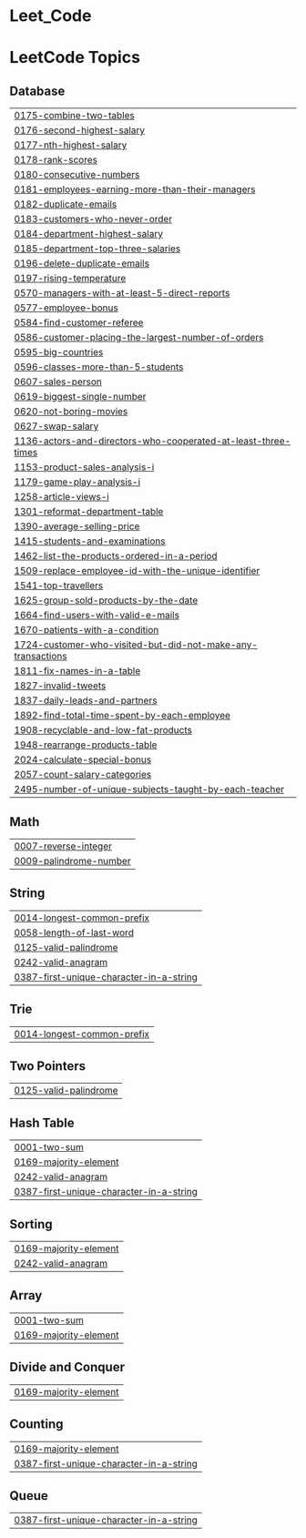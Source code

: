 # Leet_Code


<!---LeetCode Topics Start-->
# LeetCode Topics
## Database
|  |
| ------- |
| [0175-combine-two-tables](https://github.com/kishorek0344/Leet_Code/tree/master/0175-combine-two-tables) |
| [0176-second-highest-salary](https://github.com/kishorek0344/Leet_Code/tree/master/0176-second-highest-salary) |
| [0177-nth-highest-salary](https://github.com/kishorek0344/Leet_Code/tree/master/0177-nth-highest-salary) |
| [0178-rank-scores](https://github.com/kishorek0344/Leet_Code/tree/master/0178-rank-scores) |
| [0180-consecutive-numbers](https://github.com/kishorek0344/Leet_Code/tree/master/0180-consecutive-numbers) |
| [0181-employees-earning-more-than-their-managers](https://github.com/kishorek0344/Leet_Code/tree/master/0181-employees-earning-more-than-their-managers) |
| [0182-duplicate-emails](https://github.com/kishorek0344/Leet_Code/tree/master/0182-duplicate-emails) |
| [0183-customers-who-never-order](https://github.com/kishorek0344/Leet_Code/tree/master/0183-customers-who-never-order) |
| [0184-department-highest-salary](https://github.com/kishorek0344/Leet_Code/tree/master/0184-department-highest-salary) |
| [0185-department-top-three-salaries](https://github.com/kishorek0344/Leet_Code/tree/master/0185-department-top-three-salaries) |
| [0196-delete-duplicate-emails](https://github.com/kishorek0344/Leet_Code/tree/master/0196-delete-duplicate-emails) |
| [0197-rising-temperature](https://github.com/kishorek0344/Leet_Code/tree/master/0197-rising-temperature) |
| [0570-managers-with-at-least-5-direct-reports](https://github.com/kishorek0344/Leet_Code/tree/master/0570-managers-with-at-least-5-direct-reports) |
| [0577-employee-bonus](https://github.com/kishorek0344/Leet_Code/tree/master/0577-employee-bonus) |
| [0584-find-customer-referee](https://github.com/kishorek0344/Leet_Code/tree/master/0584-find-customer-referee) |
| [0586-customer-placing-the-largest-number-of-orders](https://github.com/kishorek0344/Leet_Code/tree/master/0586-customer-placing-the-largest-number-of-orders) |
| [0595-big-countries](https://github.com/kishorek0344/Leet_Code/tree/master/0595-big-countries) |
| [0596-classes-more-than-5-students](https://github.com/kishorek0344/Leet_Code/tree/master/0596-classes-more-than-5-students) |
| [0607-sales-person](https://github.com/kishorek0344/Leet_Code/tree/master/0607-sales-person) |
| [0619-biggest-single-number](https://github.com/kishorek0344/Leet_Code/tree/master/0619-biggest-single-number) |
| [0620-not-boring-movies](https://github.com/kishorek0344/Leet_Code/tree/master/0620-not-boring-movies) |
| [0627-swap-salary](https://github.com/kishorek0344/Leet_Code/tree/master/0627-swap-salary) |
| [1136-actors-and-directors-who-cooperated-at-least-three-times](https://github.com/kishorek0344/Leet_Code/tree/master/1136-actors-and-directors-who-cooperated-at-least-three-times) |
| [1153-product-sales-analysis-i](https://github.com/kishorek0344/Leet_Code/tree/master/1153-product-sales-analysis-i) |
| [1179-game-play-analysis-i](https://github.com/kishorek0344/Leet_Code/tree/master/1179-game-play-analysis-i) |
| [1258-article-views-i](https://github.com/kishorek0344/Leet_Code/tree/master/1258-article-views-i) |
| [1301-reformat-department-table](https://github.com/kishorek0344/Leet_Code/tree/master/1301-reformat-department-table) |
| [1390-average-selling-price](https://github.com/kishorek0344/Leet_Code/tree/master/1390-average-selling-price) |
| [1415-students-and-examinations](https://github.com/kishorek0344/Leet_Code/tree/master/1415-students-and-examinations) |
| [1462-list-the-products-ordered-in-a-period](https://github.com/kishorek0344/Leet_Code/tree/master/1462-list-the-products-ordered-in-a-period) |
| [1509-replace-employee-id-with-the-unique-identifier](https://github.com/kishorek0344/Leet_Code/tree/master/1509-replace-employee-id-with-the-unique-identifier) |
| [1541-top-travellers](https://github.com/kishorek0344/Leet_Code/tree/master/1541-top-travellers) |
| [1625-group-sold-products-by-the-date](https://github.com/kishorek0344/Leet_Code/tree/master/1625-group-sold-products-by-the-date) |
| [1664-find-users-with-valid-e-mails](https://github.com/kishorek0344/Leet_Code/tree/master/1664-find-users-with-valid-e-mails) |
| [1670-patients-with-a-condition](https://github.com/kishorek0344/Leet_Code/tree/master/1670-patients-with-a-condition) |
| [1724-customer-who-visited-but-did-not-make-any-transactions](https://github.com/kishorek0344/Leet_Code/tree/master/1724-customer-who-visited-but-did-not-make-any-transactions) |
| [1811-fix-names-in-a-table](https://github.com/kishorek0344/Leet_Code/tree/master/1811-fix-names-in-a-table) |
| [1827-invalid-tweets](https://github.com/kishorek0344/Leet_Code/tree/master/1827-invalid-tweets) |
| [1837-daily-leads-and-partners](https://github.com/kishorek0344/Leet_Code/tree/master/1837-daily-leads-and-partners) |
| [1892-find-total-time-spent-by-each-employee](https://github.com/kishorek0344/Leet_Code/tree/master/1892-find-total-time-spent-by-each-employee) |
| [1908-recyclable-and-low-fat-products](https://github.com/kishorek0344/Leet_Code/tree/master/1908-recyclable-and-low-fat-products) |
| [1948-rearrange-products-table](https://github.com/kishorek0344/Leet_Code/tree/master/1948-rearrange-products-table) |
| [2024-calculate-special-bonus](https://github.com/kishorek0344/Leet_Code/tree/master/2024-calculate-special-bonus) |
| [2057-count-salary-categories](https://github.com/kishorek0344/Leet_Code/tree/master/2057-count-salary-categories) |
| [2495-number-of-unique-subjects-taught-by-each-teacher](https://github.com/kishorek0344/Leet_Code/tree/master/2495-number-of-unique-subjects-taught-by-each-teacher) |
## Math
|  |
| ------- |
| [0007-reverse-integer](https://github.com/kishorek0344/Leet_Code/tree/master/0007-reverse-integer) |
| [0009-palindrome-number](https://github.com/kishorek0344/Leet_Code/tree/master/0009-palindrome-number) |
## String
|  |
| ------- |
| [0014-longest-common-prefix](https://github.com/kishorek0344/Leet_Code/tree/master/0014-longest-common-prefix) |
| [0058-length-of-last-word](https://github.com/kishorek0344/Leet_Code/tree/master/0058-length-of-last-word) |
| [0125-valid-palindrome](https://github.com/kishorek0344/Leet_Code/tree/master/0125-valid-palindrome) |
| [0242-valid-anagram](https://github.com/kishorek0344/Leet_Code/tree/master/0242-valid-anagram) |
| [0387-first-unique-character-in-a-string](https://github.com/kishorek0344/Leet_Code/tree/master/0387-first-unique-character-in-a-string) |
## Trie
|  |
| ------- |
| [0014-longest-common-prefix](https://github.com/kishorek0344/Leet_Code/tree/master/0014-longest-common-prefix) |
## Two Pointers
|  |
| ------- |
| [0125-valid-palindrome](https://github.com/kishorek0344/Leet_Code/tree/master/0125-valid-palindrome) |
## Hash Table
|  |
| ------- |
| [0001-two-sum](https://github.com/kishorek0344/Leet_Code/tree/master/0001-two-sum) |
| [0169-majority-element](https://github.com/kishorek0344/Leet_Code/tree/master/0169-majority-element) |
| [0242-valid-anagram](https://github.com/kishorek0344/Leet_Code/tree/master/0242-valid-anagram) |
| [0387-first-unique-character-in-a-string](https://github.com/kishorek0344/Leet_Code/tree/master/0387-first-unique-character-in-a-string) |
## Sorting
|  |
| ------- |
| [0169-majority-element](https://github.com/kishorek0344/Leet_Code/tree/master/0169-majority-element) |
| [0242-valid-anagram](https://github.com/kishorek0344/Leet_Code/tree/master/0242-valid-anagram) |
## Array
|  |
| ------- |
| [0001-two-sum](https://github.com/kishorek0344/Leet_Code/tree/master/0001-two-sum) |
| [0169-majority-element](https://github.com/kishorek0344/Leet_Code/tree/master/0169-majority-element) |
## Divide and Conquer
|  |
| ------- |
| [0169-majority-element](https://github.com/kishorek0344/Leet_Code/tree/master/0169-majority-element) |
## Counting
|  |
| ------- |
| [0169-majority-element](https://github.com/kishorek0344/Leet_Code/tree/master/0169-majority-element) |
| [0387-first-unique-character-in-a-string](https://github.com/kishorek0344/Leet_Code/tree/master/0387-first-unique-character-in-a-string) |
## Queue
|  |
| ------- |
| [0387-first-unique-character-in-a-string](https://github.com/kishorek0344/Leet_Code/tree/master/0387-first-unique-character-in-a-string) |
<!---LeetCode Topics End-->